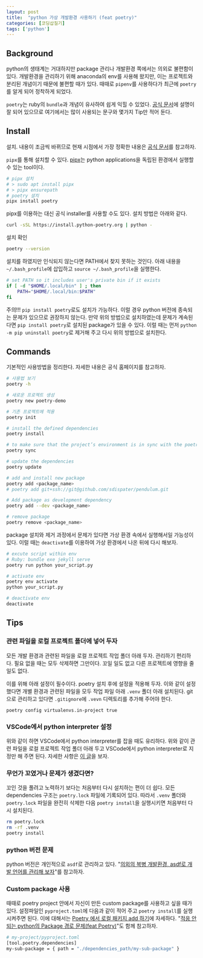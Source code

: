 ```yaml
---
layout: post
title:  "python 가상 개발환경 사용하기 (feat poetry)"
categories: [코딩삽질기]
tags: ['python']
---
```


## Background

python의 생태계는 거대하지만 package 관리나 개발환경 쪽에서는 의외로 불편함이 있다. 개발환경을 관리하기 위해 anaconda의 env를 사용해 왔지만, 이는 프로젝트와 분리된 개념이기 때문에 불편할 때가 있다. 때때로 `pipenv`를 사용하다가 최근에 `poetry`를 알게 되어 정착하게 되었다. 

`poetry`는 ruby의 `bundle`과 개념이 유사하여 쉽게 익힐 수 있었다. [공식 문서](https://python-poetry.org/)에 설명이 잘 되어 있으므로 여기에서는 많이 사용되는 문구와 몇가지 Tip만 적어 둔다. 

## Install

설치. 내용이 조금씩 바뀌므로 현재 시점에서 가장 정확한 내용은 [공식 문서](https://python-poetry.org/docs/#installing-with-the-official-installer)를 참고하자. 

`pipx`를 통해 설치할 수 있다. [pipx](https://pipx.pypa.io/stable/)는 python applications을 독립된 환경에서 실행할 수 있는 tool이다. 

```bash
# pipx 설치
# > sudo apt install pipx
# > pipx ensurepath
# poetry 설치
pipx install poetry
```

pipx를 이용하는 대신 공식 installer를 사용할 수도 있다. 설치 방법은 아래와 같다. 

```bash
curl -sSL https://install.python-poetry.org | python -
```

설치 확인

```bash
poetry --version
```

설치를 하였지만 인식되지 않는다면 PATH에서 찾지 못하는 것인다. 아래 내용을 `~/.bash_profile`에 삽입하고 `source ~/.bash_profile`을 실행한다. 

```bash
# set PATH so it includes user's private bin if it exists
if [ -d "$HOME/.local/bin" ] ; then
    PATH="$HOME/.local/bin:$PATH"
fi
```

주의!!! `pip install poetry`로도 설치가 가능하다. 이럴 경우 python 버전에 종속되는 문제가 있으므로 권장하지 않는다. 만약 위의 방법으로 설치하였는데 문제가 계속된다면 `pip install poetry`로 설치된 package가 있을 수 있다. 이럴 때는 먼저 `python -m pip uninstall poetry`로 제거해 주고 다시 위의 방법으로 설치한다. 

## Commands

기본적인 사용방법을 정리한다. 자세한 내용은 공식 홈페이지를 참고하자. 

```bash
# 사용법 보기
poetry -h
```

```bash
# 새로운 프로젝트 생성
poetry new poetry-demo

# 기존 프로젝트에 적용
poetry init
```

```bash
# install the defined dependencies
poetry install

# to make sure that the project’s environment is in sync with the poetry.lock file
poetry sync

# update the dependencies
poetry update
```

```bash
# add and install new package
poetry add <package_name>
# poetry add git+ssh://git@github.com/sdispater/pendulum.git

# Add package as development dependency
poetry add --dev <package_name>

# remove package
poetry remove <package_name>
```

package 설치와 제거 과정에서 문제가 있다면 가상 환경 속에서 실행해서일 가능성이 있다. 이럴 때는 `deactivate`를 이용하여 가상 환경에서 나온 뒤에 다시 해보자. 

```bash
# excute script within env
# Ruby: bundle exe jekyll serve
poetry run python your_script.py
```

```bash
# activate env
poetry env activate
python your_script.py

# deactivate env
deactivate
```

## Tips

### 관련 파일을 로컬 프로젝트 폴더에 넣어 두자

모든 개발 환경과 관련된 파일을 로컬 프로젝트 작업 폴더 아래 두자. 관리하기 편리하다. 필요 없을 때는 모두 삭제하면 그만이다. 꼬일 일도 없고 다른 프로젝트에 영향을 줄 일도 없다. 

이를 위해 아래 설정이 필수이다. poetry 설치 후에 설정을 적용해 두자. 이와 같이 설정했다면 개별 환경과 관련된 파일을 모두 작업 파일 아래 `.venv` 폴더 아래 설치된다. git으로 관리하고 있다면 `.gitignore`에 `.vevn` 디렉토리를 추가해 주어야 한다. 

```
poetry config virtualenvs.in-project true
```

### VSCode에서 python interpreter 설정

위와 같이 하면 VSCode에서 python interpreter를 잡을 때도 유리하다. 위와 같이 관련 파일을 로컬 프로젝트 작업 폴더 아래 두고 VSCode에서 python interpreter로 지정만 해 주면 된다. 자세한 사항은 [이 글](https://amazingguni.medium.com/python-poetry%EB%A5%BC-%EC%82%AC%EC%9A%A9%ED%95%98%EB%8A%94-%ED%94%84%EB%A1%9C%EC%A0%9D%ED%8A%B8%EB%A5%BC-vscode%EC%97%90%EC%84%9C-%EA%B0%9C%EB%B0%9C%ED%95%A0-%EB%95%8C-interpreter%EB%A5%BC-%EC%9E%A1%EB%8A%94-%EB%B0%A9%EB%B2%95-e1806f093e6d)을 보자. 

### 무언가 꼬였거나 문제가 생겼다면? 

꼬인 것을 풀려고 노력하기 보다는 처음부터 다시 설치하는 편이 더 쉽다. 모든 dependencies 구조는 `poetry.lock` 파일에 기록되어 있다. 따라서 `.venv` 폴더와 `poetry.lock` 파일을 완전히 삭제한 다음 `poetry install`을 실행시키면 처음부터 다시 설치된다. 

```bash
rm poetry.lock
rm -rf .venv
poetry install
```

### python 버전 문제

python 버전은 개인적으로 `asdf`로 관리하고 있다. "[의외의 복병 개발환경, asdf로 개발 언어를 관리해 보자](http://pinedance.github.io/blog/2022/12/12/asdf)"를 참고하자. 

### Custom package 사용

때때로 poetry project 안에서 자신이 만든 custom package를 사용하고 싶을 때가 있다. 설정파일인 `pyproject.toml`에 다음과 같이 적어 주고 `poetry install`를 실행시켜주면 된다. 이에 대해서는 [Poetry 에서 로컬 패키지 add 하기](https://dailyheumsi.tistory.com/251)에 자세하다. "[적응 안되는 python의 Package 경로 문제(feat Poetry)](http://pinedance.github.io/blog/2023/01/16/import-package-path-problem-in-python)"도 함께 참고하자.

```bash
# my-project/pyproject.toml
[tool.poetry.dependencies]
my-sub-package = { path = "./dependencies_path/my-sub-package" }
```

